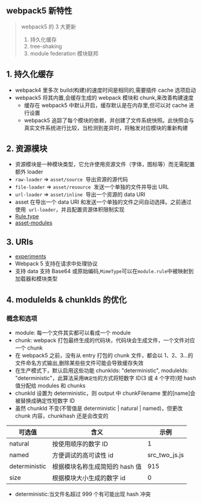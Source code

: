 ## webpack5 新特性

> webpack5 的 3 大更新
>
> 1. 持久化缓存
> 2. tree-shaking
> 3. module federation 模块联邦

## 1. 持久化缓存

- webpack4 里多次 build(构建)的速度时间是相同的,需要插件 cache 选项启动
- webpack5 将其内置,会缓存生成的 webpack 模块和 chunk,来改善构建速度
  - 缓存在 webpack5 中默认开启，缓存默认是在内存里,但可以对 cache 进行设置
  - webpack5 追踪了每个模块的依赖，并创建了文件系统快照。此快照会与真实文件系统进行比较，当检测到差异时，将触发对应模块的重新构建

## 2. 资源模块

- 资源模块是一种模块类型，它允许使用资源文件（字体，图标等）而无需配置额外 loader
- `raw-loader` => `asset/source`  导出资源的源代码
- `file-loader` => `asset/resource`  发送一个单独的文件并导出 URL
- `url-loader` => `asset/inline`  导出一个资源的 data URI
- asset 在导出一个 data URI 和发送一个单独的文件之间自动选择。之前通过使用  `url-loader`，并且配置资源体积限制实现
- [Rule.type](https://webpack.js.org/configuration/module/#rule)
- [asset-modules](https://webpack.js.org/guides/asset-modules/)

## 3. URIs

- [experiments](https://webpack.js.org/configuration/experiments/#experiments)
- Webpack 5 支持在请求中处理协议
- 支持 data 支持 Base64 或原始编码,`MimeType`可以在`module.rule`中被映射到加载器和模块类型

## 4. moduleIds & chunkIds 的优化

### 概念和选项

- module: 每一个文件其实都可以看成一个 module
- chunk: webpack 打包最终生成的代码块，代码块会生成文件，一个文件对应一个 chunk
- 在 webpack5 之前，没有从 entry 打包的 chunk 文件，都会以 1、2、3...的文件命名方式输出,删除某些些文件可能会导致缓存失效
- 在生产模式下，默认启用这些功能 chunkIds: "deterministic", moduleIds: "deterministic"，此算法采用`确定性`的方式将短数字 ID(3 或 4 个字符)短 hash 值分配给 modules 和 chunks
- chunkId 设置为 deterministic，则 output 中 chunkFilename 里的[name]会被替换成确定性短数字 ID
- 虽然 chunkId 不变(不管值是 deterministic | natural | named)，但更改 chunk 内容，chunkhash 还是会改变的

| 可选值        | 含义                           | 示例          |
| ------------- | ------------------------------ | ------------- |
| natural       | 按使用顺序的数字 ID            | 1             |
| named         | 方便调试的高可读性 id          | src_two_js.js |
| deterministic | 根据模块名称生成简短的 hash 值 | 915           |
| size          | 根据模块大小生成的数字 id      | 0             |

- deterministic:当文件名超过 999 个有可能出现 hash 冲突
